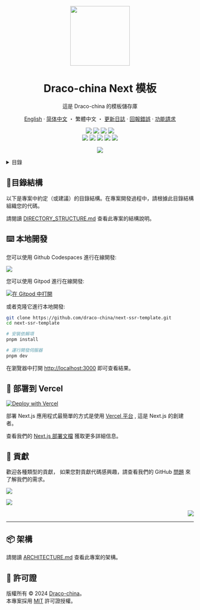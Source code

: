 <a name="readme-top"></a>

<div align="center">

<img width="160" src="https://avatars.githubusercontent.com/u/22271474?v=4">

<h1>Draco-china Next 模板</h1>

這是 Draco-china 的模板儲存庫

[English](./README.md)
·
[简体中文](./README.zh-CN.md)
・
繁體中文
・
[更新日誌](./CHANGELOG.md)
·
[回報錯誤][issues-link]
·
[功能請求][issues-link]

<!-- SHIELD GROUP -->

[![][github-release-shield]][github-release-link]
[![][github-releasedate-shield]][github-releasedate-link]
[![][github-action-test-shield]][github-action-test-link]
[![][github-action-release-shield]][github-action-release-link]<br/>
[![][github-contributors-shield]][github-contributors-link]
[![][github-forks-shield]][github-forks-link]
[![][github-stars-shield]][github-stars-link]
[![][github-issues-shield]][github-issues-link]
[![][github-license-shield]][github-license-link]

![](https://urlscan.io/liveshot/?width=1920&height=1080&url=https://next-ssr-template.vercel.app/zh-TW)

</div>

<details>
<summary><kbd>目錄</kbd></summary>

#### 目錄

- [🌲目錄結構](#目錄結構)
- [⌨️ 本地開發](#️-本地開發)
- [🚀 部署到 Vercel](#-部署到-vercel)
- [🤝 貢獻](#-貢獻)
- [📦 架構](#-架構)
- [📝 許可證](#-許可證)

####

</details>

## 🌲目錄結構

以下是專案中約定（或建議）的目錄結構。在專案開發過程中，請根據此目錄結構組織您的代碼。

請閱讀 [DIRECTORY_STRUCTURE.md](./DIRECTORY_STRUCTURE.md) 查看此專案的結構說明。

## ⌨️ 本地開發

您可以使用 Github Codespaces 進行在線開發:

[![][codespaces-shield]][codespaces-link]

您可以使用 Gitpod 進行在線開發:

[![在 Gitpod 中打開](https://gitpod.io/button/open-in-gitpod.svg)][gitpod-link]

或者克隆它進行本地開發:

```bash
git clone https://github.com/draco-china/next-ssr-template.git
cd next-ssr-template

# 安裝依賴項
pnpm install

# 運行開發伺服器
pnpm dev
```

在瀏覽器中打開 <http://localhost:3000> 即可查看結果。

## 🚀 部署到 Vercel

[![Deploy with Vercel](https://vercel.com/button)](https://vercel.com/new/clone?repository-url=https%3A%2F%2Fgithub.com%2Fdraco-china%2Fnext-ssr-template)

部署 Next.js 應用程式最簡單的方式是使用
[Vercel 平台](https://vercel.com/new?utm_medium=default-template&filter=next.js&utm_source=create-next-app&utm_campaign=create-next-app-readme)
, 這是 Next.js 的創建者。

查看我們的
[Next.js 部署文檔](https://nextjs.org/docs/deployment)
獲取更多詳細信息。

## 🤝 貢獻

歡迎各種類型的貢獻，
如果您對貢獻代碼感興趣，請查看我們的 GitHub
[問題][github-issues-link] 來了解我們的需求。

[![][pr-welcome-shield]][pr-welcome-link]

[![][contributors-contrib]][contributors-url]

<div align="right">

[![][back-to-top]](#readme-top)

</div>

---

## 📦 架構

請閱讀 [ARCHITECTURE.md](./ARCHITECTURE.md) 查看此專案的架構。

## 📝 許可證

版權所有 © 2024 [Draco-china][profile-link]。<br />
本專案採用 [MIT](./LICENSE) 許可證授權。

<!-- 連結群組 -->

[back-to-top]: https://img.shields.io/badge/-BACK_TO_TOP-151515?style=flat-square
[codespaces-link]: https://codespaces.new/draco-china/next-ssr-template
[codespaces-shield]: https://github.com/codespaces/badge.svg
[contributors-contrib]: https://contrib.rocks/image?repo=draco-china/next-ssr-template
[contributors-url]: https://github.com/draco-china/next-ssr-template/graphs/contributors
[github-action-release-link]: https://github.com/draco-china/next-ssr-template/actions/workflows/release.yml
[github-action-release-shield]: https://img.shields.io/github/actions/workflow/status/draco-china/next-ssr-template/release.yml?label=release&labelColor=black&logo=githubactions&logoColor=white&style=flat-square
[github-action-test-link]: https://github.com/draco-china/next-ssr-template/actions/workflows/test.yml
[github-action-test-shield]: https://img.shields.io/github/actions/workflow/status/draco-china/next-ssr-template/test.yml?label=test&labelColor=black&logo=githubactions&logoColor=white&style=flat-square
[github-contributors-link]: https://github.com/draco-china/next-ssr-template/graphs/contributors
[github-contributors-shield]: https://img.shields.io/github/contributors/draco-china/next-ssr-template?color=c4f042&labelColor=black&style=flat-square
[github-forks-link]: https://github.com/draco-china/next-ssr-template/network/members
[github-forks-shield]: https://img.shields.io/github/forks/draco-china/next-ssr-template?color=8ae8ff&labelColor=black&style=flat-square
[github-issues-link]: https://github.com/draco-china/next-ssr-template/issues
[github-issues-shield]: https://img.shields.io/github/issues/draco-china/next-ssr-template?color=ff80eb&labelColor=black&style=flat-square
[github-license-link]: https://github.com/draco-china/next-ssr-template/blob/master/LICENSE
[github-license-shield]: https://img.shields.io/github/license/draco-china/next-ssr-template?color=white&labelColor=black&style=flat-square
[github-release-link]: https://github.com/draco-china/next-ssr-template/releases
[github-release-shield]: https://img.shields.io/github/v/release/draco-china/next-ssr-template?style=flat-square&sort=semver&logo=github
[github-releasedate-link]: https://github.com/draco-china/next-ssr-template/releases
[github-releasedate-shield]: https://img.shields.io/github/release-date/draco-china/next-ssr-template?labelColor=black&style=flat-square
[github-stars-link]: https://github.com/draco-china/next-ssr-template/network/stargazers
[github-stars-shield]: https://img.shields.io/github/stars/draco-china/next-ssr-template?color=ffcb47&labelColor=black&style=flat-square
[gitpod-link]: https://gitpod.io/#https://github.com/draco-china/next-ssr-template
[issues-link]: https://github.com/draco-china/next-ssr-template/issues/new/choose
[pr-welcome-link]: https://github.com/draco-china/next-ssr-template/pulls
[pr-welcome-shield]: https://img.shields.io/badge/🤯_pr_welcome-%E2%86%92-ffcb47?labelColor=black&style=for-the-badge
[profile-link]: https://github.com/draco-china

